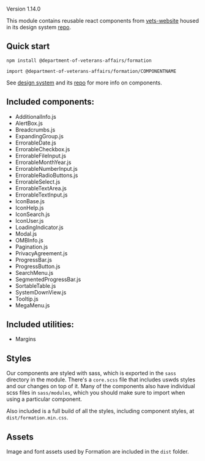Version 1.14.0

This module contains reusable react components from [vets-website](https://github.com/department-of-veterans-affairs/vets-website) housed in its design system [repo](https://github.com/department-of-veterans-affairs/design-system).

## Quick start

`npm install @department-of-veterans-affairs/formation`

`import @department-of-veterans-affairs/formation/COMPONENTNAME`

See [design system](https://department-of-veterans-affairs.github.io/design-system/) and its [repo](https://github.com/department-of-veterans-affairs/design-system) for more info on components.

## Included components:

- AdditionalInfo.js
- AlertBox.js
- Breadcrumbs.js
- ExpandingGroup.js
- ErrorableDate.js
- ErrorableCheckbox.js
- ErrorableFileInput.js
- ErrorableMonthYear.js
- ErrorableNumberInput.js
- ErrorableRadioButtons.js
- ErrorableSelect.js
- ErrorableTextArea.js
- ErrorableTextInput.js
- IconBase.js
- IconHelp.js
- IconSearch.js
- IconUser.js
- LoadingIndicator.js
- Modal.js
- OMBInfo.js
- Pagination.js
- PrivacyAgreement.js
- ProgressBar.js
- ProgressButton.js
- SearchMenu.js
- SegmentedProgressBar.js
- SortableTable.js
- SystemDownView.js
- Tooltip.js
- MegaMenu.js

## Included utilities:

- Margins

## Styles

Our components are styled with sass, which is exported in the `sass` directory in the module. There's a `core.scss` file that includes uswds styles and our changes on top of it. Many of the components also have individual scss files in `sass/modules`, which you should make sure to import when using a particular component.

Also included is a full build of all the styles, including component styles, at `dist/formation.min.css`.

## Assets

Image and font assets used by Formation are included in the `dist` folder.
